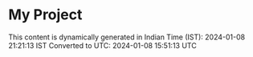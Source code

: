 # My Project

This content is dynamically generated in Indian Time (IST): 2024-01-08 21:21:13 IST
Converted to UTC: 2024-01-08 15:51:13 UTC
